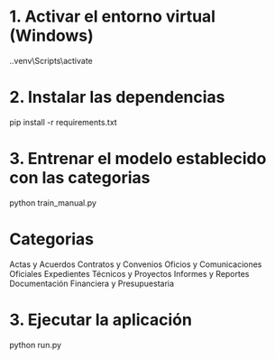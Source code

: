 # 1. Activar el entorno virtual (Windows)
.\.venv\Scripts\activate

# 2. Instalar las dependencias
pip install -r requirements.txt

# 3. Entrenar el modelo establecido con las categorias
python train_manual.py

# Categorias
Actas y Acuerdos
Contratos y Convenios
Oficios y Comunicaciones Oficiales
Expedientes Técnicos y Proyectos
Informes y Reportes
Documentación Financiera y Presupuestaria

# 3. Ejecutar la aplicación
python run.py
